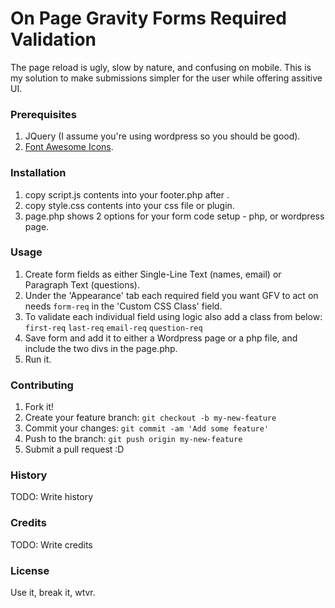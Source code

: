 
# On Page Gravity Forms Required Validation
The page reload is ugly, slow by nature, and confusing on mobile. This is my solution to make submissions simpler for the user while offering assitive UI.
### Prerequisites
1. JQuery (I assume you're using wordpress so you should be good).
2. [Font Awesome Icons](http://fontawesome.io/).

### Installation
1. copy script.js contents into your footer.php after </body>.
2. copy style.css contents into your css file or plugin.
3. page.php shows 2 options for your form code setup - php, or wordpress page.

### Usage
1. Create form fields as either Single-Line Text (names, email) or Paragraph Text (questions).
2. Under the 'Appearance' tab each required field you want GFV to act on needs `form-req` in the 'Custom CSS Class' field.
3. To validate each individual field using logic also add a class from below:
  `first-req`
  `last-req`
  `email-req`
  `question-req`
4. Save form and add it to either a Wordpress page or a php file, and include the two divs in the page.php.
5. Run it.

### Contributing
1. Fork it!
2. Create your feature branch: `git checkout -b my-new-feature`
3. Commit your changes: `git commit -am 'Add some feature'`
4. Push to the branch: `git push origin my-new-feature`
5. Submit a pull request :D

### History
TODO: Write history

### Credits
TODO: Write credits

### License
Use it, break it, wtvr.

